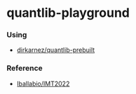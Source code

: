 quantlib-playground
===================
### Using
- [dirkarnez/quantlib-prebuilt](https://github.com/dirkarnez/quantlib-prebuilt)

### Reference
- [lballabio/IMT2022](https://github.com/lballabio/IMT2022)

